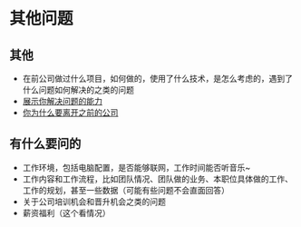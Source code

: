 
其他问题
===

## 其他
* 在前公司做过什么项目，如何做的，使用了什么技术，是怎么考虑的，遇到了什么问题如何解决的之类的问题
* [展示你解决问题的能力](https://juejin.im/post/5a1293a5f265da43294da896)
* [你为什么要离开之前的公司](https://juejin.im/post/5a1ffa4251882534af25bd9e)

## 有什么要问的
* 工作环境，包括电脑配置，是否能够联网，工作时间能否听音乐~
* 工作内容和工作流程，比如团队情况、团队做的业务、本职位具体做的工作、工作的规划，甚至一些数据（可能有些问题不会直面回答）
* 关于公司培训机会和晋升机会之类的问题
* 薪资福利（这个看情况）
